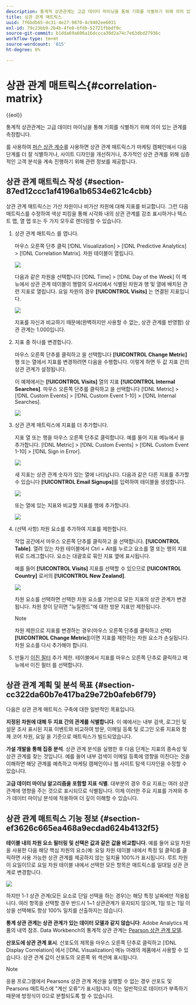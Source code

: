 ```yaml
---
description: 통계적 상관관계는 고급 데이터 마이닝을 통해 기회를 식별하기 위해 의미 있는 관계를 측정합니다.
title: 상관 관계 매트릭스
uuid: 7f6bdb65-dc31-4e27-9870-4c9402ee6031
exl-id: 79c23bb9-2b4b-4fe0-bfdb-52721fbbdf0c
source-git-commit: b1dda69a606a16dccca30d2a74c7e63dbd27936c
workflow-type: tm+mt
source-wordcount: '815'
ht-degree: 0%

---
```


# 상관 관계 매트릭스{#correlation-matrix}

{{eol}}

통계적 상관관계는 고급 데이터 마이닝을 통해 기회를 식별하기 위해 의미 있는 관계를 측정합니다.

를 사용하여 [퍼슨 상관 계수](../../../../home/c-get-started/c-analysis-vis/c-correlation-analysis/c-correlation-pearsons.md#concept-5996cb8c89fd4df5b47b7318e7a1d29c)를 사용하면 상관 관계 매트릭스가 마케팅 캠페인에서 다음 단계를 더 잘 식별하거나, 사이트 디자인을 개선하거나, 추가적인 상관 관계를 위해 심층적인 고객 분석을 계속 진행하기 위해 관련 정보를 제공합니다.

## 상관 관계 매트릭스 작성 {#section-87ed12ccc1af4196a1b6534e621c4cbb}

상관 관계 매트릭스는 가산 차원이나 비가산 차원에 대해 지표를 비교합니다. 그런 다음 매트릭스를 수정하여 색상 피킹을 통해 시각화 내의 상관 관계를 강조 표시하거나 텍스트 맵, 열 맵 또는 두 가지 모두로 렌더링할 수 있습니다.

1. 상관 관계 매트릭스 를 엽니다.

   마우스 오른쪽 단추 클릭 [!DNL Visualization] > [!DNL Predictive Analytics] > [!DNL Correlation Matrix]. 차원 테이블이 열립니다.

   ![](assets/correlation_matrix_2.png)

   다음과 같은 차원을 선택합니다 [!DNL Time] > [!DNL Day of the Week] 이 메뉴에서 상관 관계 테이블이 행렬의 모서리에서 식별된 차원과 행 및 열에 배치된 관련 지표로 열립니다. 요일 차원의 경우 **[!UICONTROL Visits]** 는 연결된 지표입니다.

   ![](assets/correlation_matrix_1.png)

   지표를 자신과 비교하기 때문에(완벽하지만 사용할 수 없는, 상관 관계를 반영함) 상관 관계는 1.000입니다.

1. 지표 중 하나를 변경합니다.

   마우스 오른쪽 단추를 클릭하고 을 선택합니다 **[!UICONTROL Change Metric]** 행 또는 열에서 지표를 변경하려면 다음을 수행합니다. 이렇게 하면 두 값 지표 간의 상관 관계가 설정됩니다.

   이 예제에서는 **[!UICONTROL Visits]** 열의 지표 **[!UICONTROL Internal Searches]**. 마우스 오른쪽 단추를 클릭하고 을 선택합니다 [!DNL Metric] > [!DNL Custom Events] > [!DNL Custom Event 1-10] > [!DNL Internal Searches].

   ![](assets/correlation_matrix_change_metric.png)

1. 상관 관계 매트릭스에 지표를 더 추가합니다.

   지표 열 또는 행을 마우스 오른쪽 단추로 클릭합니다. 예를 들어 지표 메뉴에서 을 추가합니다. [!DNL Metric] > [!DNL Custom Events] > [!DNL Custom Event 1-10] > [!DNL Sign in Error].

   ![](assets/correlation_matrix_11.png)

   새 지표는 상관 관계 숫자가 있는 열에 나타납니다. 다음과 같은 다른 지표를 추가할 수 있습니다 **[!UICONTROL Email Signups]**&#x200B;를 입력하여 테이블을 생성합니다.

   ![](assets/correlation_matrix_6.png)

   또는 열에 있는 지표와 비교할 지표를 행에 추가합니다.

   ![](assets/correlation_matrix_add_metric.png)

1. (선택 사항) 차원 요소를 추가하여 지표를 제한합니다.

   작업 공간에서 마우스 오른쪽 단추를 클릭하고 을 선택합니다. **[!UICONTROL Table]**. 열려 있는 차원 테이블에서 Ctrl + Alt를 누르고 요소를 열 또는 행의 지표 위로 드래그합니다. 요소는 대괄호로 묶인 지표 옆에 표시됩니다.

   예를 들어 **[!UICONTROL Visits]** 지표를 선택할 수 있으므로 **[!UICONTROL Country]** 로서의 **[!UICONTROL New Zealand]**.

   ![](assets/correlation_matrix_dim_element.png)

   차원 요소를 선택하면 선택한 차원 요소를 기반으로 모든 지표의 상관 관계가 변경됩니다. 차원 창이 닫히면 &quot;뉴질랜드&quot;에 대한 방문 지표만 제한됩니다.

   >[!NOTE]
   >
   >차원 제한으로 지표를 변경하는 경우(마우스 오른쪽 단추를 클릭하고 선택) **[!UICONTROL Change Metric]**)이면 지표를 제한하는 차원 요소가 손실됩니다. 차원 요소를 다시 추가해야 합니다.

1. 만들기 [이진 필터](../../../../home/c-get-started/c-analysis-vis/c-correlation-analysis/c-correlation-binary-filter.md#concept-24e1daff43c540f69019f236976da31c) 추가 제한. 테이블에서 지표를 마우스 오른쪽 단추로 클릭하고 메뉴에서 이진 필터 를 선택합니다.

## 상관 관계 계획 및 분석 목표 {#section-cc322da60b7e417ba29e72b0afeb6f79}

다음은 상관 관계 매트릭스 구축에 대한 일반적인 목표입니다.

**지정된 차원에 대해 두 지표 간의 관계를 식별합니다**. 이 예에서는 내부 검색, 로그인 및 설문 조사 표시된 지표 이벤트와 비교하여 방문, 이메일 등록 및 로그인 오류 지표와 함께 코어 차원, 요일 을 기준으로 매트릭스가 빌드되었습니다.

**가설 개발을 통해 집중 분석**. 상관 관계 분석을 실행한 후 다음 단계는 지표의 종속성 및 상관 관계를 찾는 것입니다. 예를 들어 내부 검색이 이메일 등록에 영향을 미친다는 것을 이해하면 해당 관계를 예측하고 마케팅 캠페인이나 웹 사이트 탐색 디자인을 수정할 수 있습니다.

**고급 데이터 마이닝 알고리즘을 포함할 지표 식별**. 대부분의 경우 주요 지표는 여러 상관 관계에 영향을 주는 것으로 표시되므로 식별됩니다. 이제 이러한 주요 지표를 가져와 추가 데이터 마이닝 분석에 적용하여 더 깊이 이해할 수 있습니다.

## 상관 관계 매트릭스 기능 정보 {#section-ef3626c665ea468a9ecdad624b4132f5}

**테이블 내의 차원 요소 필터링 및 선택은 값과 같은 값을 비교합니다**. 예를 들어 요일 차원을 사용한 다음 해당 핵심 차원의 요소(예: 요일 차원 테이블 내에서 특정 일 클릭)를 클릭하면 사용 가능한 상관 관계를 제공하지 않는 일치율 100%가 표시됩니다. 루트 차원이 요일이므로 요일 차원 테이블 내에서 선택한 모든 항목은 매트릭스를 일대일 상관 관계로 변경합니다.

![](assets/correlation_matrix_10.png)

하지만 1-1 상관 관계(모든 요소로 단일 선택을 하는 경우)는 해당 특정 날짜에만 적용됩니다. 여러 항목을 선택할 경우 반드시 1~1 상관관계가 유지되지 않으며, 1일 또는 1일 이상을 선택해도 항상 100% 일치를 산출하지는 않습니다.

**통계 상관 관계는 상관 관계가 있는 데이터 모델과 같지 않습니다**: Adobe Analytics 제품의 내역 참조. Data Workbench의 통계적 상관 관계는 [Pearson 상관 관계 모델](../../../../home/c-get-started/c-analysis-vis/c-correlation-analysis/c-correlation-pearsons.md#concept-5996cb8c89fd4df5b47b7318e7a1d29c).

**산포도에 상관 관계 표시**. 산포도의 제목을 마우스 오른쪽 단추로 클릭하고 [!DNL Display Correlation] 에서 [!DNL Visualization] 메뉴 아래의 제품에서 사용할 수 있습니다. 상관 관계 값이 산포도의 오른쪽 위 섹션에 표시됩니다.

>[!NOTE]
>
>응용 프로그램에서 Pearsons 상관 관계 계산을 실행할 수 없는 경우 산포도 및 Pearsons 매트릭스에 &quot;계산 오류&quot;가 표시됩니다. 이는 일반적으로 데이터가 부족하기 때문에 방정식이 0으로 분할되도록 할 수 있습니다.
